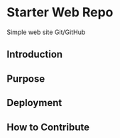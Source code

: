 # Starter Web Repo

Simple web site Git/GitHub

## Introduction

## Purpose

## Deployment

## How to Contribute